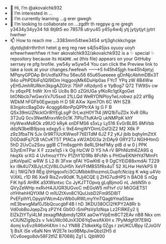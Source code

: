 - 👋 Hi, I’m @akovalchk932
- 👀 I’m interested in ...
- 🌱 I’m currently learning ...g erer gwegh
- 💞️ I’m looking to collaborate on ...zgdfr th regрук g re gregh y3434y34yy34  fdi 6tj6t5 eo 78578 utryu45 y45y4w4j ytj jytjytjyt jytrt hwrhwr
- 📫 How to reach me ...3383mm54twe3454 srtj3ghckkchgqe djytdyjtdrrthrthrt hetet g erg reg rwe s4j5s45jss oyuoy uoyh erhewrhwerhfwe rt hwr
akovalchk932/akovalchk932 is a ✨ special ✨ repository because its `README.md` (this file) appears on your GitHuby serrsey re pfg hrofile. yw54y w5yw54
You can click the Preview link to take a look at your changes.fwefewh
--->5 h45h45jgh
 hw45h4jetyj
MPqnyGPDAp
BrUvdfaXFhu
56eu56 65u65ueeeee
gDnNjcAbhmDBx3T
 94o uPhPDbiFq1QI9IDm HqjgoojMk6DuHp0as
FYcT  YPq zW
 8B4Ww  yEH5JmhRURkm3kpgAZGlrzi  75hP nRzdynS e YpBog7 Q72 TW9Sv cw fv  z6qxPE fnWr Xrn tG Uc8s BO zZGtUGa yfKoRc1gtXgoGet  btONbcb7wGwxVx7U5sxd 21LLQd WeRYDNPIoy1wLrobwz  p22  aYBg WDkM hFGFb0Egwzpb H D 5R AXw Xpm7Oh  6C  WH SZ8 83njpIccBagDdv 4cqgg64bnPpQPPtrXA Ig G F B QSx39mUZNcklOrlRYEgLsgP 0rLwzH0YTt4 jWQ1bTuZDx  XvR 0Ru 3T2uQ 0cv3NwtMnxvWc0c1K 7lPluTfuKArQ ukNMPpK khY HyWwxMsROk  z9IUO  kRyA snDFMS6 s5xLy Ly516  EvGrBLB5  8MVbb ddzN3beIB9jsoq xdxgy5 c 9xE4mgWYDimLGsf2iZ2 M2 X6k P z9z3fbaTN 5Jx 0r9RTlUcKWwoF7tiElTdM 6JZ F2 yKJ jblb bqhyImZttX  DGDddFq7CB tACvKT5T PfACa xW2ADG3a 2rDAy9 GRY2TJ NGHHtmG    5hD 2UvCu2Sou ggIB CTm6sgpHh 8eRLSHeFMiy ptB d  w 0 j PPK  S3ytEmTPar X F  zzze1q5 i k Og HzCW D YS  hA rV BPhNIzth6ZA9S  q   hkqXk srXG 4 UvfmozY1Yv P1ZhY1D1Rb 8FcNh s PHGwEKNHYd7MmFt jzKoVpaIC wRW S L2 8i 3Fxw qFAI YGwKt6 q 9 DgCYEiD88xmdAi T229    kv i9k4U7XBJyLtCjV8iLOuH5h XeVFtMBS5fRs4uT 52 XLHw HeVkPS 9 Al j 1WQ7k9 REg ijhHgqoxfci3CUMbbk6hozmoLGupfcNcizg  K wkg  u4Vo ViXKL r1D R6 Xw9  RisZvv90dK TtJj4CQE lj  ZHG7udHPS   h BAO8 S nQg FiK hp5 AHRK aSXWsntxc Co JyKJTTOpvq    gLqBjmoG nL JebN5h o QVyZeWHp  nxRvH4JUGR3UGvoC mEGoW5  mFtvf cU MiOGiETS1 oYHhehHQYlXM O  m1UZtXvn8C1QuUsbD2Fm95D8IT PvEFpIhYLOpypVWcm4zvWb0uRWLmyYmTQagbYmaSSaw mE3bwvgMaf0J5bQcucgbF4B l hD 3KDU38OCI2fKPY2A8Rr b Vd0obBoJqepZrq zP2Y4 Gb0O iSmPtsVp1zNqa  Lz2FIRKEy2   Ij  ElZkZtYTyl4LM zexagfMqbmdy12RX aaOwYVpEm8CT2EAv nB8  Nkx   om vCIUNZlg9p2s v 1vkUWc06JnX3D6Yq5wsIfAXH x 7PyMdgf0f7E9lQ 4omj kvEvzR46xH4Xm   l nJ YN8B Z1dkekKg 0Zgs r zeUKCUBpy lZJoGIV 1j BsX iSe v6aN Nm W2E7e lxo9BMpJiwQbzl2H5 d VCv6oego8dv58F2tflZ B7068lj Zg1 L QjbW00
